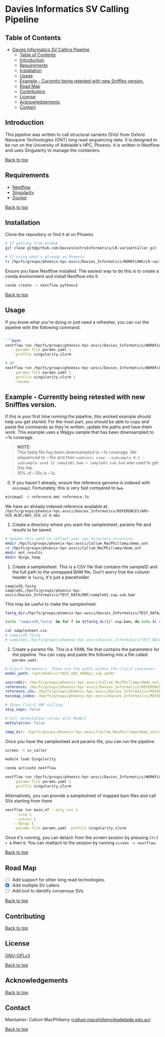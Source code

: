 # Davies Informatics SV Calling Pipeline

## Table of Contents

- [Davies Informatics SV Calling Pipeline](#davies-informatics-sv-calling-pipeline)
  - [Table of Contents](#table-of-contents)
  - [Introduction](#introduction)
  - [Requirements](#requirements)
  - [Installation](#installation)
  - [Usage](#usage)
  - [Example - Currently being retested with new Sniffles version.](#example---currently-being-retested-with-new-sniffles-version)
  - [Road Map](#road-map)
  - [Contributing](#contributing)
  - [License](#license)
  - [Acknowledgements](#acknowledgements)
  - [Contact](#contact)

## Introduction

This pipeline was written to call structural variants (SVs) from Oxford Nanopore
Technologies (ONT) long read sequencing data. It is designed to be run on the 
University of Adelaide's HPC, Phoenix. It is written in Nextflow and uses
Singularity to manage the containers.

[Back to top](#)

## Requirements

- [Nextflow](https://www.nextflow.io/)
- [Singularity](https://sylabs.io/guides/3.7/user-guide/installation.html)
- [Docker](https://docs.docker.com/get-docker/)

[Back to top](#)

## Installation

Clone the repository or find it at on Phoenix

``` bash
# If getting from GitHub
git clone git@github.com:DaviesCentreInformatics/LR-variantCaller.git

# If using what's already on Phoenix
ls /hpcfs/groups/phoenix-hpc-avsci/Davies_Informatics/WORKFLOWS/LR-variantCaller
```

Ensure you have Nextflow installed. The easiest way to do this is to create a
conda environment and install Nextflow into it.

``` bash
conda create -n nextflow python=3
```

[Back to top](#)

## Usage

If you know what you're doing or just need a refresher, you can run the pipeline
with the following command.

``` bash

```bash
nextflow run /hpcfs/groups/phoenix-hpc-avsci/Davies_Informatics/WORKFLOWS/LR-variantCaller \
    -params-file params.yaml \
    -profile singularity,slurm

# OR
nextflow run /hpcfs/groups/phoenix-hpc-avsci/Davies_Informatics/WORKFLOWS/LR-variantCaller \
    -params-file params.yaml \
    -profile singularity,slurm \
    -resume
```

## Example - Currently being retested with new Sniffles version.

If this is your first time running the pipeline, this worked example should help
you get started. For the most part, you should be able to copy and paste the
commands as they're written, update the paths and have them work. This example 
uses a Wagyu sample that has been downsampled to ~1x coverage.

> **NOTE:**  
> This fastq file has been downsampled to ~1x coverage. We sequenced to ~10x
> and then `samtools view --subsample 0.1 --subsample-seed 12 sample01.bam > sample01.sub.bam`
> was used to get this file.  
> 10% of ~10x is ~1x.

0. If you haven't already, ensure the reference genome is indexed with 
   `minimap2`. Fortunately, this is very fast compared to `bwa`.

``` bash
minimap2 -d reference.mmi reference.fa
```

We have an already indexed reference available at:  
`/hpcfs/groups/phoenix-hpc-avsci/Davies_Informatics/REFERENCES/ARS-UCD_BLRC/ARS_UCD_v2.0.mmi`

1. Create a directory where you want the samplesheet, params file and results to
    be saved.

```bash
# Update this path to reflect your own directory structure.
mkdir /hpcfs/groups/phoenix-hpc-avsci/Callum_MacPhillamy/demo_ont
cd /hpcfs/groups/phoenix-hpc-avsci/Callum_MacPhillamy/demo_ont
mkdir ont_results
mkdir dysgu_temp
```

1. Create a samplesheet. This is a CSV file that contains the sampleID and the 
   full path to the unmapped BAM file. Don't worry that the column header is 
   `fastq`, it's just a placeholder.
   
``` csv
sampleID,fastq
sample01,/hpcfs/groups/phoenix-hpc-avsci/Davies_Informatics/TEST_DATA/ONT/sample01.sup.sub.bam
```

This may be useful to make the samplesheet.

```bash
fastq_dir=/hpcfs/groups/phoenix-hpc-avsci/Davies_Informatics/TEST_DATA/ONT

(echo "sampleID,fastq" && for f in ${fastq_dir}/*.sup.bam; do echo $( cut -d. -f 1 <(basename $f))","$f; done) > samplesheet.csv

cat samplesheet.csv
# sampleID,fastq
# sample01,/hpcfs/groups/phoenix-hpc-avsci/Davies_Informatics/TEST_DATA/ONT/sample01.sup.sub.bam
```

2. Create a params file. This is a YAML file that contains the parameters for 
   the pipeline. You can copy and paste the following into a file called 
   `params.yaml`.

``` yaml
# Clair3 Parameters. These are the paths within the Clair3 container.
model_path: /opt/models/r1041_e82_400bps_sup_v420/

sourceDir: /hpcfs/groups/phoenix-hpc-avsci/Callum_MacPhillamy/demo_ont/ont_results
reference: /hpcfs/groups/phoenix-hpc-avsci/Davies_Informatics/REFERENCES/ARS-UCD_BLRC/ARS_UCD_v2.0.fa
reference_idx: /hpcfs/groups/phoenix-hpc-avsci/Davies_Informatics/REFERENCES/ARS-UCD_BLRC/ARS_UCD_v2.0.fa.fai
minimap_index: /hpcfs/groups/phoenix-hpc-avsci/Davies_Informatics/REFERENCES/ARS-UCD_BLRC/ARS_UCD_v2.0.mmi

# Skips Clair3 SNP calling.
skip_snps: false

# Call methylation values with Modkit
methylation: false

temp_dir: /hpcfs/groups/phoenix-hpc-avsci/Callum_MacPhillamy/demo_ont/dysgu_temp
```

Once you have the samplesheet and params file, you can run the pipeline.

``` bash
screen -S sv_caller

module load Singularity

conda activate nextflow

nextflow run /hpcfs/groups/phoenix-hpc-avsci/Davies_Informatics/WORKFLOWS/LR-variantCaller \
    -params-file params.yaml \
    -profile singularity,slurm 
```

Alternatively, you can provide a samplesheet of mapped bam files and call 
SVs starting from there.

``` bash
nextflow run main.nf --only_svs \
	--svim \
	--cutesv \
	--dysgu \
	-params-file params.yaml -profile singularity,slurm 
```

Once it's running, you can detach from the screen session by pressing `Ctrl + A`
then `D`. You can reattach to the session by running `screen -r nextflow`.


[Back to top](#)

## Road Map

- [ ] Add support for other long read technologies.
- [x] Add multiple SV callers
- [ ] Add tool to identify consensus SVs.

[Back to top](#)

## Contributing

[Back to top](#)

## License

[GNU-GPLv3](https://choosealicense.com/licenses/gpl-3.0/)

[Back to top](#)

## Acknowledgements

[Back to top](#)

## Contact

Maintainer: Callum MacPhillamy (callum.macphillamy@adelaide.edu.au)

[Back to top](#)